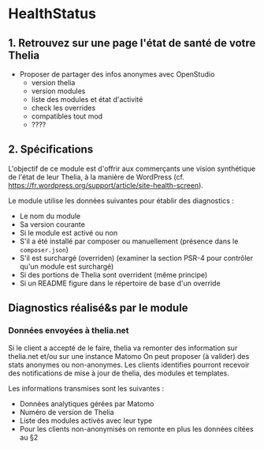 # HealthStatus

## 1. Retrouvez sur une page l'état de santé de votre Thelia

- Proposer de partager des infos anonymes avec OpenStudio
  - version thelia
  - version modules
  - liste des modules et état d'activité
  - check les overrides
  - compatibles tout mod
  - ????

## 2. Spécifications

L'objectif de ce module est d'offrir aux commerçants une vision synthétique de l'état de leur Thelia,
à la manière de WordPress (cf. https://fr.wordpress.org/support/article/site-health-screen).

Le module utilise les données suivantes pour établir des diagnostics :

- Le nom du module
- Sa version courante
- Si le module est activé ou non
- S'il a été installé par composer ou manuellement (présence dans le `composer.json`)
- S'il est surchargé (overriden) (examiner la section PSR-4 pour contrôler qu'un module est surchargé)
- Si des portions de Thelia sont overrident (même principe)
- Si un README figure dans le répertoire de base d'un override

## Diagnostics réalisé&s par le module



### Données envoyées à thelia.net

Si le client a accepté de le faire, thelia va remonter des information sur thelia.net et/ou sur une instance Matomo
On peut proposer (à valider) des stats anonymes ou non-anonymes. Les clients identifies pourront recevoir
des notifications de mise à jour de thelia, des modules et templates.

Les informations transmises sont les suivantes :

- Données analytiques gérées par Matomo
- Numéro de version de Thelia
- Liste des modules activés avec leur type
- Pour les clients non-anonymisés on remonte en plus les données citées au §2
